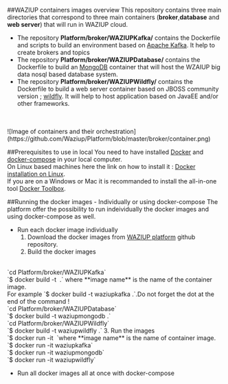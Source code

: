 ##WAZIUP containers images overview
This repository contains three main directories that correspond to three main containers (**broker**,**database** and **web server**) that will run in WAZIUP cloud.
* The repository **Platform/broker/WAZIUPKafka/** contains the Dockerfile and scripts to build an environment based on [Apache Kafka](http://kafka.apache.org/). It help to create brokers and topics
* The repository **Platform/broker/WAZIUPDatabase/** contains the Dockerfile to build an [MongoDB](https://www.mongodb.com/) container that will host the WZAIUP big data nosql based database system.
* The repository **Platform/broker/WAZIUPWildfly/** contains the  Dockerfile to build a web server container based on JBOSS community version ; [wildfly](https://www.mongodb.com/). It will help to host application based on JavaEE and/or other frameworks.
</br>
</br>
![Image of containers and their orchestration](https://github.com/Waziup/Platform/blob/master/broker/container.png)


##Prerequisites to use in local 
You need to have installed  [Docker](https://docs.docker.com/)  and [docker-compose](https://docs.docker.com/compose/install/) in your local computer. </br>
On Linux based machines here the link on how to install it  : [Docker installation on Linux](https://docs.docker.com/engine/installation/linux/). </br>
If you are on a Windows or Mac it is recommanded to install the all-in-one tool [Docker Toolbox](https://docs.docker.com/toolbox/overview/).

##Running the docker images  - Individually or using docker-compose
The platform offer the possibility to run indeividually the docker images  and using docker-compose as well. 
</br>
* Run each docker image individually
  1. Download the docker images from [WAZIUP platform](https://github.com/Waziup/Platform.git) github repository.
  2. Build the docker images 
</br>
  `cd  Platform/broker/WAZIUPKafka`
</br>
  `$ docker build -t <image name>  .` where **image name** is the name of the container image.
</br> 
  For example  `$ docker build -t  waziupkafka .`.Do not forget the dot at the end of the command !</br>
  `cd Platform/broker/WAZIUPDatabase`
</br>
  `$ docker build -t waziupmongodb .`
</br>
  `cd Platform/broker/WAZIUPWildfly`
</br>
  `$ docker build -t waziupwildfly .`
 3. Run the images </br>
  `$ docker run -it <image name> `where **image name** is the name of container image.
</br>
  `$ docker run -it waziupkafka`
</br>
  `$ docker run -it waziupmongodb`
</br>
  `$ docker run -it waziupwildfly`

* Run all docker images all at once with docker-compose


